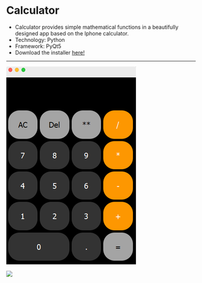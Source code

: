 # Calculator
- Calculator provides simple mathematical functions in a beautifully designed app based on the Iphone calculator.
- Technology: Python
- Framework: PyQt5
- Download the installer [here!](https://drive.google.com/open?id=1VHe8wibhthGN1HzTKPWN_XVAEFcTJjgc)
---
![](/Foto.png)

![](/Mockup2.png)
